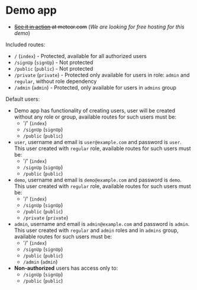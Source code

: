Demo app
=====

 - ~~[See it in action](http://iron-router-protected.meteor.com) at meteor.com~~ (*We are looking for free hosting for this demo*)

Included routes:
 - `/` (`index`) - Protected, available for all authorized users
 - `/signUp` (`signUp`) - Not protected
 - `/public` (`public`) - Not protected
 - `/private` (`private`) - Protected only available for users in role: `admin` and `regular`, without role dependency
 - `/admin` (`admin`) - Protected, only available for users in `admins` group

Default users:
 - Demo app has functionality of creating users, user will be created without any role or group, available routes for such users must be:
    * '/' (`index`)
    * `/signUp` (`signUp`)
    * `/public` (`public`)
 - `user`, username and email is `user@example.com` and password is `user`. This user created with `regular` role, available routes for such users must be:
    * '/' (`index`)
    * `/signUp` (`signUp`)
    * `/public` (`public`)
 - `demo`, username and email is `demo@example.com` and password is `demo`. This user created with `regular` role, available routes for such users must be:
    * '/' (`index`)
    * `/signUp` (`signUp`)
    * `/public` (`public`)
    * `/private` (`private`)
 - `admin`, username and email is `admin@example.com` and password is `admin`. This user created with `regular` and `admin` roles and in `admins` group, available routes for such users must be:
    * '/' (`index`)
    * `/signUp` (`signUp`)
    * `/public` (`public`)
    * `/admin` (`admin`)
 - __Non-authorized__ users has access only to:
    * `/signUp` (`signUp`)
    * `/public` (`public`)
